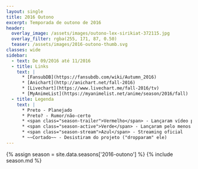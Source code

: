 ```yaml
---
layout: single
title: 2016 Outono
excerpt: Temporada de outono de 2016
header:
  overlay_image: /assets/images/outono-lex-sirikiat-372115.jpg
  overlay_filter: rgba(255, 171, 87, 0.50)
  teaser: /assets/images/2016-outono-thumb.svg
classes: wide
sidebar:
  - text: De 09/2016 até 11/2016
  - title: Links
    text: |
      * [FansubDB](https://fansubdb.com/wiki/Autumn_2016)
      * [Anichart](http://anichart.net/fall-2016)
      * [Livechart](https://www.livechart.me/fall-2016/tv)
      * [MyAnimeList](https://myanimelist.net/anime/season/2016/fall)
  - title: Legenda
    text: |
      * Preto - Planejado
      * Preto? - Rumor/não-certo
      * <span class="season-trailer">Vermelho</span> - Lançaram vídeo promocional ou trailer
      * <span class="season-active">Verde</span> - Lançaram pelo menos um episódio
      * <span class="season-stream">Azul</span> - Streaming oficial
      * ~~Cortado~~ - Desistiram do projeto ("dropparam" ele)
---
```


<!-- Para editar a tabela abra o arquivo /data/seasons/2016-outono.yml -->
{% assign season = site.data.seasons['2016-outono'] %}
{% include season.md %}
